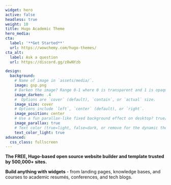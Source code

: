```yaml
---
widget: hero
active: false
headless: true
weight: 10
title: Hugo Academic Theme
hero_media: 
cta:
  label: '**Get Started**'
  url: https://wowchemy.com/hugo-themes/
cta_alt:
  label: Ask a question
  url: https://discord.gg/z8wNYzb

design:
  background:
    # Name of image in `assets/media/`.
    image: gsp.png
    # Darken the image? Range 0-1 where 0 is transparent and 1 is opaque.
    image_darken: .4
    #  Options are `cover` (default), `contain`, or `actual` size.
    image_size: cover
    # Options include `left`, `center` (default), or `right`.
    image_position: center
    # Use a fun parallax-like fixed background effect on desktop? true/false
    image_parallax: true
    # Text color (true=light, false=dark, or remove for the dynamic theme color).
    text_color_light: true
advanced:
  css_class: fullscreen
---
```


**The FREE, Hugo-based open source website builder and template trusted by 500,000+ sites.**

**Build anything with widgets** - from landing pages, knowledge bases, and courses to academic resumés, conferences, and tech blogs.
